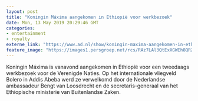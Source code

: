 ```yaml
---
layout: post
title: "Koningin Máxima aangekomen in Ethiopië voor werkbezoek"
date: Mon, 13 May 2019 20:29:46 GMT
categories: 
- entertainment 
- royalty 
externe_link: "https://www.ad.nl/show/koningin-maxima-aangekomen-in-ethiopie-voor-werkbezoek~a0c39b3f/"
feature_image: "https://images1.persgroep.net/rcs/RAz7LAl3QtExXGWEh8QRZ4youWA/diocontent/148285458/_fitwidth/400/?appId=21791a8992982cd8da851550a453bd7f&quality=0.7"
---
```


Koningin Máxima is vanavond aangekomen in Ethiopië voor een tweedaags werkbezoek voor de Verenigde Naties. Op het internationale vliegveld Bolero in Addis Abeba werd ze verwelkomd door de Nederlandse ambassadeur Bengt van Loosdrecht en de secretaris-generaal van het Ethiopische ministerie van Buitenlandse Zaken.
